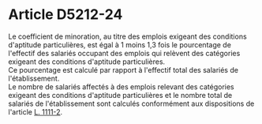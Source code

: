 # Article D5212-24

  
Le coefficient de minoration, au titre des emplois exigeant des conditions d'aptitude particulières, est égal à 1 moins 1,3 fois le pourcentage de l'effectif des salariés occupant des emplois qui relèvent des catégories exigeant des conditions d'aptitude particulières.   
Ce pourcentage est calculé par rapport à l'effectif total des salariés de l'établissement.   
Le nombre de salariés affectés à des emplois relevant des catégories exigeant des conditions d'aptitude particulières et le nombre total de salariés de l'établissement sont calculés conformément aux dispositions de l'article [L. 1111-2][1].

 [1]: /affichCodeArticle.do?cidTexte=LEGITEXT000006072050&idArticle=LEGIARTI000006900783&dateTexte=&categorieLien=cid